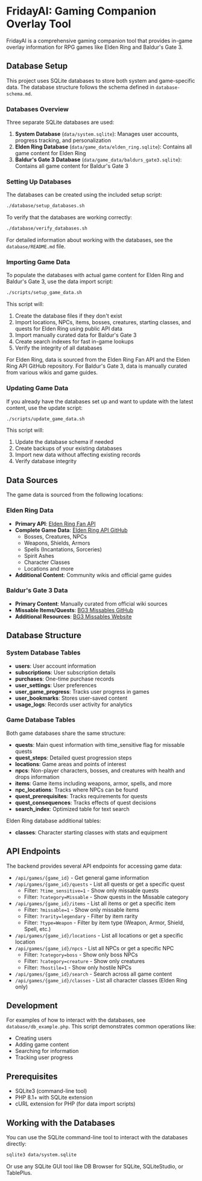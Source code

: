# FridayAI: Gaming Companion Overlay Tool

FridayAI is a comprehensive gaming companion tool that provides in-game overlay information for RPG games like Elden Ring and Baldur's Gate 3.

## Database Setup

This project uses SQLite databases to store both system and game-specific data. The database structure follows the schema defined in `database-schema.md`.

### Databases Overview

Three separate SQLite databases are used:

1. **System Database** (`data/system.sqlite`): Manages user accounts, progress tracking, and personalization
2. **Elden Ring Database** (`data/game_data/elden_ring.sqlite`): Contains all game content for Elden Ring
3. **Baldur's Gate 3 Database** (`data/game_data/baldurs_gate3.sqlite`): Contains all game content for Baldur's Gate 3

### Setting Up Databases

The databases can be created using the included setup script:

```bash
./database/setup_databases.sh
```

To verify that the databases are working correctly:

```bash
./database/verify_databases.sh
```

For detailed information about working with the databases, see the `database/README.md` file.

### Importing Game Data

To populate the databases with actual game content for Elden Ring and Baldur's Gate 3, use the data import script:

```bash
./scripts/setup_game_data.sh
```

This script will:
1. Create the database files if they don't exist
2. Import locations, NPCs, items, bosses, creatures, starting classes, and quests for Elden Ring using public API data
3. Import manually curated data for Baldur's Gate 3
4. Create search indexes for fast in-game lookups
5. Verify the integrity of all databases

For Elden Ring, data is sourced from the Elden Ring Fan API and the Elden Ring API GitHub repository. For Baldur's Gate 3, data is manually curated from various wikis and game guides.

### Updating Game Data

If you already have the databases set up and want to update with the latest content, use the update script:

```bash
./scripts/update_game_data.sh
```

This script will:
1. Update the database schema if needed
2. Create backups of your existing databases
3. Import new data without affecting existing records
4. Verify database integrity

## Data Sources

The game data is sourced from the following locations:

### Elden Ring Data

- **Primary API**: [Elden Ring Fan API](https://eldenring.fanapis.com/)
- **Complete Game Data**: [Elden Ring API GitHub](https://github.com/deliton/eldenring-api)
  - Bosses, Creatures, NPCs
  - Weapons, Shields, Armors
  - Spells (Incantations, Sorceries)
  - Spirit Ashes
  - Character Classes
  - Locations and more
- **Additional Content**: Community wikis and official game guides

### Baldur's Gate 3 Data

- **Primary Content**: Manually curated from official wiki sources
- **Missable Items/Quests**: [BG3 Missables GitHub](https://github.com/plasticmacaroni/bg3-missables)
- **Additional Resources**: [BG3 Missables Website](https://plasticmacaroni.github.io/bg3-missables/)

## Database Structure

### System Database Tables

- **users**: User account information
- **subscriptions**: User subscription details
- **purchases**: One-time purchase records
- **user_settings**: User preferences
- **user_game_progress**: Tracks user progress in games
- **user_bookmarks**: Stores user-saved content
- **usage_logs**: Records user activity for analytics

### Game Database Tables

Both game databases share the same structure:

- **quests**: Main quest information with time_sensitive flag for missable quests
- **quest_steps**: Detailed quest progression steps
- **locations**: Game areas and points of interest
- **npcs**: Non-player characters, bosses, and creatures with health and drops information
- **items**: Game items including weapons, armor, spells, and more
- **npc_locations**: Tracks where NPCs can be found
- **quest_prerequisites**: Tracks requirements for quests
- **quest_consequences**: Tracks effects of quest decisions
- **search_index**: Optimized table for text search

Elden Ring database additional tables:
- **classes**: Character starting classes with stats and equipment

## API Endpoints

The backend provides several API endpoints for accessing game data:

- `/api/games/{game_id}` - Get general game information
- `/api/games/{game_id}/quests` - List all quests or get a specific quest
  - Filter: `?time_sensitive=1` - Show only missable quests
  - Filter: `?category=Missable` - Show quests in the Missable category
- `/api/games/{game_id}/items` - List all items or get a specific item
  - Filter: `?missable=1` - Show only missable items
  - Filter: `?rarity=legendary` - Filter by item rarity
  - Filter: `?type=Weapon` - Filter by item type (Weapon, Armor, Shield, Spell, etc.)
- `/api/games/{game_id}/locations` - List all locations or get a specific location
- `/api/games/{game_id}/npcs` - List all NPCs or get a specific NPC
  - Filter: `?category=boss` - Show only boss NPCs
  - Filter: `?category=creature` - Show only creatures
  - Filter: `?hostile=1` - Show only hostile NPCs
- `/api/games/{game_id}/search` - Search across all game content
- `/api/games/{game_id}/classes` - List all character classes (Elden Ring only)

## Development

For examples of how to interact with the databases, see `database/db_example.php`. This script demonstrates common operations like:

- Creating users
- Adding game content
- Searching for information
- Tracking user progress

## Prerequisites

- SQLite3 (command-line tool)
- PHP 8.1+ with SQLite extension
- cURL extension for PHP (for data import scripts)

## Working with the Databases

You can use the SQLite command-line tool to interact with the databases directly:

```bash
sqlite3 data/system.sqlite
```

Or use any SQLite GUI tool like DB Browser for SQLite, SQLiteStudio, or TablePlus.
